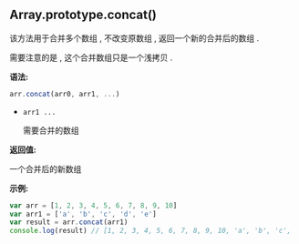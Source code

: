 ## Array.prototype.concat()

该方法用于合并多个数组 , 不改变原数组 , 返回一个新的合并后的数组 .

需要注意的是 , 这个合并数组只是一个浅拷贝 .



**语法:**

```js
arr.concat(arr0, arr1, ...)
```



- `arr1 ...`

  需要合并的数组



**返回值:**

一个合并后的新数组



**示例:**

```js
var arr = [1, 2, 3, 4, 5, 6, 7, 8, 9, 10]
var arr1 = ['a', 'b', 'c', 'd', 'e']
var result = arr.concat(arr1)
console.log(result) // [1, 2, 3, 4, 5, 6, 7, 8, 9, 10, 'a', 'b', 'c', 'd', 'e']
```

